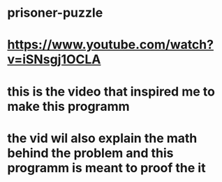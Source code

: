 # prisoner-puzzle
# https://www.youtube.com/watch?v=iSNsgj1OCLA
# this is the video that inspired me to make this programm
# the vid wil also explain the math behind the problem and this programm is meant to proof the it
